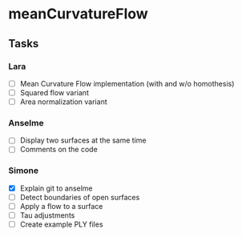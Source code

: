 # meanCurvatureFlow

## Tasks
### Lara
- [ ] Mean Curvature Flow implementation (with and w/o homothesis)
- [ ] Squared flow variant
- [ ] Area normalization variant
### Anselme
- [ ] Display two surfaces at the same time
- [ ] Comments on the code
### Simone
- [x] Explain git to anselme
- [ ] Detect boundaries of open surfaces
- [ ] Apply a flow to a surface
- [ ] Tau adjustments
- [ ] Create example PLY files
